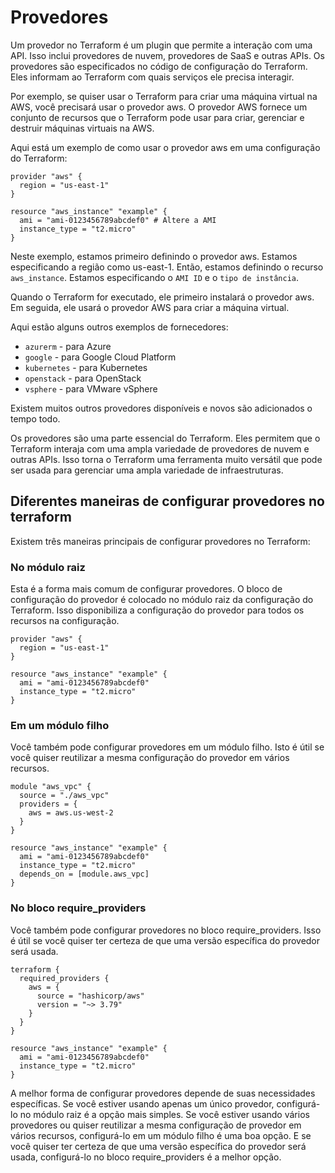 # Provedores

Um provedor no Terraform é um plugin que permite a interação com uma API.
Isso inclui provedores de nuvem, provedores de SaaS e outras APIs. Os provedores são especificados no código de configuração do Terraform. Eles informam ao Terraform com quais serviços ele precisa interagir.

Por exemplo, se quiser usar o Terraform para criar uma máquina virtual na AWS, você precisará usar o provedor aws. O provedor AWS fornece um conjunto de recursos que o Terraform pode usar para criar, gerenciar e destruir máquinas virtuais na AWS.

Aqui está um exemplo de como usar o provedor aws em uma configuração do Terraform:

```hcl
provider "aws" {
  region = "us-east-1"
}

resource "aws_instance" "example" {
  ami = "ami-0123456789abcdef0" # Altere a AMI
  instance_type = "t2.micro"
}
```
Neste exemplo, estamos primeiro definindo o provedor aws. Estamos especificando a região como us-east-1. Então, estamos definindo o recurso `aws_instance`. Estamos especificando o `AMI ID` e o `tipo de instância`.

Quando o Terraform for executado, ele primeiro instalará o provedor aws. Em seguida, ele usará o provedor AWS para criar a máquina virtual.

Aqui estão alguns outros exemplos de fornecedores:

- `azurerm` - para Azure
- `google` - para Google Cloud Platform
- `kubernetes` - para Kubernetes
- `openstack` - para OpenStack
- `vsphere` - para VMware vSphere

Existem muitos outros provedores disponíveis e novos são adicionados o tempo todo.

Os provedores são uma parte essencial do Terraform. Eles permitem que o Terraform interaja com uma ampla variedade de provedores de nuvem e outras APIs. Isso torna o Terraform uma ferramenta muito versátil que pode ser usada para gerenciar uma ampla variedade de infraestruturas.


## Diferentes maneiras de configurar provedores no terraform

Existem três maneiras principais de configurar provedores no Terraform:

### No módulo raiz

Esta é a forma mais comum de configurar provedores. O bloco de configuração do provedor é colocado no módulo raiz da configuração do Terraform. Isso disponibiliza a configuração do provedor para todos os recursos na configuração.

```hcl
provider "aws" {
  region = "us-east-1"
}

resource "aws_instance" "example" {
  ami = "ami-0123456789abcdef0"
  instance_type = "t2.micro"
}
```

### Em um módulo filho

Você também pode configurar provedores em um módulo filho. Isto é útil se você quiser reutilizar a mesma configuração do provedor em vários recursos.

```hcl
module "aws_vpc" {
  source = "./aws_vpc"
  providers = {
    aws = aws.us-west-2
  }
}

resource "aws_instance" "example" {
  ami = "ami-0123456789abcdef0"
  instance_type = "t2.micro"
  depends_on = [module.aws_vpc]
}
```

### No bloco require_providers

Você também pode configurar provedores no bloco require_providers. Isso é útil se você quiser ter certeza de que uma versão específica do provedor será usada.

```hcl
terraform {
  required_providers {
    aws = {
      source = "hashicorp/aws"
      version = "~> 3.79"
    }
  }
}

resource "aws_instance" "example" {
  ami = "ami-0123456789abcdef0"
  instance_type = "t2.micro"
}
```

A melhor forma de configurar provedores depende de suas necessidades específicas. Se você estiver usando apenas um único provedor, configurá-lo no módulo raiz é a opção mais simples. Se você estiver usando vários provedores ou quiser reutilizar a mesma configuração de provedor em vários recursos, configurá-lo em um módulo filho é uma boa opção. E se você quiser ter certeza de que uma versão específica do provedor será usada, configurá-lo no bloco require_providers é a melhor opção.